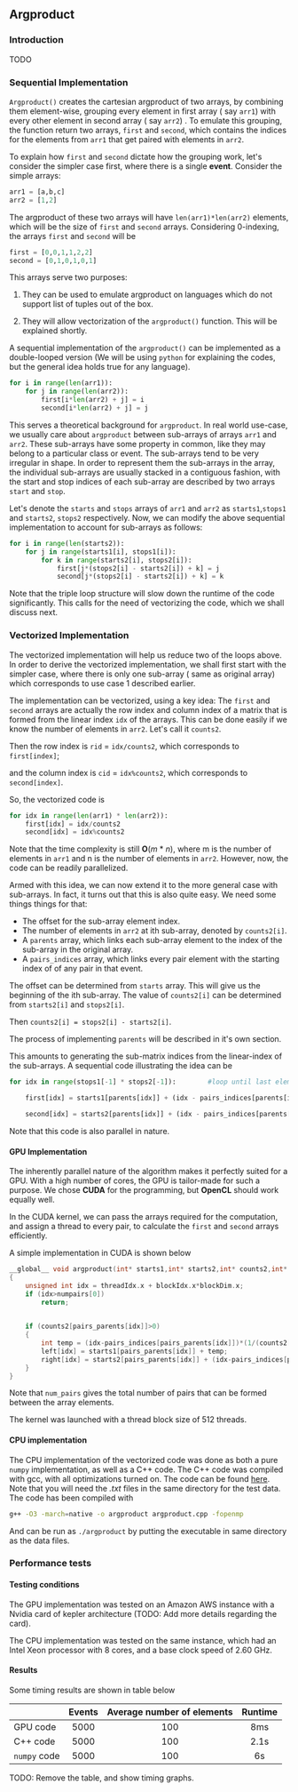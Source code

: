 ## Argproduct

### Introduction  

TODO

### Sequential Implementation

`Argproduct()` creates the cartesian argproduct of two arrays, by combining them element-wise, grouping every element in first array ( say `arr1`) with every other element in second array ( say `arr2`) . To emulate this grouping, the function return two arrays, `first` and `second`, which contains the indices for the elements from `arr1` that get paired with elements in `arr2`.

To explain how `first` and `second` dictate how the grouping work, let's consider the simpler case first, where there is a single __event__. Consider the simple arrays:

```python
arr1 = [a,b,c]
arr2 = [1,2]
```

The argproduct of these two arrays will have `len(arr1)*len(arr2)` elements, which will be the size of `first` and `second` arrays. Considering 0-indexing, the arrays `first` and `second` will be

```python
first = [0,0,1,1,2,2]
second = [0,1,0,1,0,1]
```

This arrays serve two purposes:

1. They can be used to emulate argproduct on languages which do not support list of tuples out of the box.

2. They will allow vectorization of the `argproduct()` function. This will be explained shortly.

A sequential implementation of the `argproduct()` can be implemented as a double-looped version (We will be using `python` for explaining the codes, but the general idea holds true for any language).

```python
for i in range(len(arr1)):
    for j in range(len(arr2)):
        first[i*len(arr2) + j] = i
        second[i*len(arr2) + j] = j
```

This serves a theoretical background for `argproduct`. In real world use-case, we usually care about `argproduct` between sub-arrays of arrays `arr1` and `arr2`. These sub-arrays have some property in common, like they may belong to a particular class or event. The sub-arrays tend to be very irregular in shape. In order to represent them the sub-arrays in the array, the individual sub-arrays are usually stacked in a contiguous fashion, with the start and stop indices of each sub-array are described by two arrays `start` and `stop`. 

Let's denote the `starts` and `stops` arrays of `arr1` and `arr2` as `starts1`,`stops1` and `starts2`, `stops2` respectively. Now, we can modify the above sequential implementation to account for sub-arrays as follows:

```python
for i in range(len(starts2)):
    for j in range(starts1[i], stops1[i]):
        for k in range(starts2[i], stops2[i]):
            first[j*(stops2[i] - starts2[i]) + k] = j
            second[j*(stops2[i] - starts2[i]) + k] = k
```

Note that the triple loop structure will slow down the runtime of the code significantly. This calls for the need of vectorizing the code, which we shall discuss next.

### Vectorized Implementation

The vectorized implementation will help us reduce two of the loops above. In order to derive the vectorized implementation, we shall first start with the simpler case, where there is only one sub-array ( same as original array) which corresponds to use case 1 described earlier. 

The implementation can be vectorized, using a key idea: The `first` and `second` arrays are actually the row index and column index of a matrix that is formed from the linear index `idx` of the arrays. This can be done easily if we know the number of elements in `arr2`. Let's call it `counts2`. 

Then the row index is `rid` = `idx/counts2`, which corresponds to `first[index]`; 

and the column index is `cid` = `idx%counts2`, which corresponds to `second[index]`.

So, the vectorized code is

```python
for idx in range(len(arr1) * len(arr2)):
    first[idx] = idx/counts2
    second[idx] = idx%counts2
```

Note that the time complexity is still __O__(*m* * *n*), where m is the number of elements in `arr1` and n is the number of elements in `arr2`. However, now, the code can be readily parallelized.

Armed with this idea, we can now extend it to the more general case with sub-arrays. In fact, it turns out that this is also quite easy. We need some things things for that:

- The offset for the sub-array element index.
- The number of elements in `arr2` at ith sub-array, denoted by `counts2[i]`.
- A `parents` array, which links each sub-array element to the index of the sub-array in the original array.
- A `pairs_indices` array, which links every pair element with the starting index of of any pair in that event.

The offset can be determined from `starts` array. This will give us the beginning of the ith sub-array. The value of `counts2[i]` can be determined from `starts2[i]` and `stops2[i]`. 

Then `counts2[i] = stops2[i] - starts2[i]`.

The process of implementing `parents` will be described in it's own section.

This amounts to generating the sub-matrix indices from the linear-index of the sub-arrays. A sequential code illustrating the idea can be 

```python
for idx in range(stops1[-1] * stops2[-1]):        #loop until last element pair

    first[idx] = starts1[parents[idx]] + (idx - pairs_indices[parents[idx]])//counts2[parents[idx]]

    second[idx] = starts2[parents[idx]] + (idx - pairs_indices[parents[idx]])%counts2[parents[idx]]
```

Note that this code is also parallel in nature.

#### GPU Implementation

The inherently parallel nature of the algorithm makes it perfectly suited for a GPU. With a high number of cores, the GPU is tailor-made for such a purpose. We chose **CUDA** for the programming, but **OpenCL** should work equally well.

In the CUDA kernel, we can pass the arrays required for the computation, and assign a thread to every pair, to calculate the `first` and `second` arrays efficiently.

A simple implementation in CUDA is shown below

```cpp
__global__ void argproduct(int* starts1,int* starts2,int* counts2,int* pairs_parents,int* pairs_indices,int* left,int* right,int* numpairs)
{
    unsigned int idx = threadIdx.x + blockIdx.x*blockDim.x;
    if (idx>numpairs[0])
        return;
    

    if (counts2[pairs_parents[idx]]>0)
    {
        int temp = (idx-pairs_indices[pairs_parents[idx]])*(1/(counts2[pairs_parents[idx]]));
        left[idx] = starts1[pairs_parents[idx]] + temp;
        right[idx] = starts2[pairs_parents[idx]] + (idx-pairs_indices[pairs_parents[idx]])-counts2[pairs_parents[idx]]*temp;
    }        
}
```
Note that `num_pairs` gives the total number of pairs that can be formed between the array elements.

The kernel was launched with a thread block size of 512 threads. 

#### CPU implementation

The CPU implementation of the vectorized code was done as both a pure `numpy` implementation, as well as a C++ code. The C++ code was compiled with gcc, with all optimizations turned on. The code can be found [here](https://github.com/Jayd-1234/GSoC_vectorized_proof_of_concepts/blob/master/misc/Attempts/combinations/cpp/argproduct.cpp). Note that you will need the *.txt* files in the same directory for the test data. The code has been compiled with 

``` bash
g++ -O3 -march=native -o argproduct argproduct.cpp -fopenmp
```

And can be run as `./argproduct` by putting the executable in same directory as the data files.



### Performance tests

#### Testing conditions

The GPU implementation was tested on an Amazon AWS instance with a Nvidia card of kepler architecture (TODO: Add more details regarding the card).

The CPU implementation was tested on the same instance, which had an Intel Xeon processor with 8 cores, and a base clock speed of 2.60 GHz.

#### Results

Some timing results are shown in table below


|      |   Events   |   Average number of elements   |   Runtime   |
|-------|:----------:|:------------------------------:|:-----------:|
| GPU code   | 5000   | 100   | 8ms   |
| C++ code   | 5000   | 100   | 2.1s  |
| `numpy` code | 5000 | 100 | 6s  |


TODO: Remove the table, and show timing graphs.
